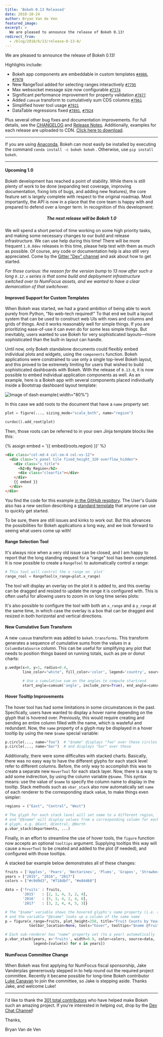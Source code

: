 ```yaml
---
title: 'Bokeh 0.13 Released'
date: 2018-10-24
author: Bryan Van de Ven
featured_image:
excerpt: >
  We are pleased to announce the release of Bokeh 0.13!
redirect_from:
  - /blog/2018/6/13/release-0-13-0/
---
```


We are pleased to announce the release of Bokeh 0.13!

Highlights include:

* Bokeh app components are embeddable in custom templates [`#4986`](https://github.com/bokeh/bokeh/issues/4986), [`#7978`](https://github.com/bokeh/bokeh/issues/7978)
* New RangeTool added for selecting ranges interactively [`#7795`](https://github.com/bokeh/bokeh/issues/7795)
* Max websocket message size now configurable [`#7374`](https://github.com/bokeh/bokeh/issues/7374)
* Significant performance improvement for property validation [`#7977`](https://github.com/bokeh/bokeh/issues/7977)
* Added `cumsum` transform to cumulatively sum CDS columns [`#7961`](https://github.com/bokeh/bokeh/issues/7961)
* Simplified hover tool usage [`#7921`](https://github.com/bokeh/bokeh/pull/7921)
* DataTable regressions fixed [`#7891`](https://github.com/bokeh/bokeh/issues/7891), [`#7924`](https://github.com/bokeh/bokeh/issues/7924)

Plus several other bug fixes and documentation improvements.
For full details, see the [CHANGELOG](https://github.com/bokeh/bokeh/blob/master/CHANGELOG)
and [Release Notes](https://bokeh.pydata.org/en/latest/docs/releases.html).
Additionally, examples for each release are uploaded to CDN.
[Click here to download](https://cdn.bokeh.org/bokeh/examples/examples-0.13.0.zip).

-----

If you are using
[Anaconda](https://www.anaconda.com/downloads), Bokeh can most easily be installed
by executing the command ``conda install -c bokeh bokeh`` . Otherwise, use
``pip install bokeh``.

-----

#### Upcoming 1.0

Bokeh development has reached a point of stability.
While there is still plenty of work to be done (expanding test coverage,
improving documentation,  fixing lots of bugs, and adding new features), the
core feature set is largely complete with respect to the original roadmap.
Most importantly, the API is now in a place that the core team is happy
with and prepared to defend over a longer term. In recognition of this development:

<center><h5><b>The next release will be Bokeh 1.0</b></h5></center>

We will spend a short period of time working on some high priority tasks, and
making some necessary changes to our build and release infrastructure. We can use
help during this time! There will be more frequent `1.0.0dev` releases in this time,
please help test with them as much as possible. Of course, any code or documentation
help is also still very appreciated. Come by the [Gitter "Dev" channel](https://gitter.im/bokeh/bokeh-dev)
and ask about how to get started.

*For those curious: the reason for the version bump to 13 now after such a long `0.12.x` series
is that some build and deployment infrastructure switched over to NumFocus assets, and
we wanted to have a clear demarcation of that switchover.*

#### Improved Support for Custom Templates

When Bokeh was started, we had a grand ambition of being able to work purely from Python,
"No web-tech required!" To that end we built a layout system that can be used to construct
web UIs with rows and columns and grids of things. And it works reasonably well for simple
things. If you are prioritizing ease-of-use it can even do for some less simple things.
But inevitably, users wanted to use Bokeh for very sophisticated layouts&mdash;more
sophisticated than the built-in layout can handle.

Until now, only Bokeh standalone documents could flexibly embed individual plots and widgets,
using the `components` function. Bokeh applications were constrained to use only a single top-level Bokeh
layout, and this proved to be extremely limiting for users that wished to build sophisticated
dashboards with Bokeh. With the release of `0.13.0`, it
is now possible to embed individual application components as well. As an example, here is a Bokeh app with
several components placed individually inside a Bootstrap dashboard layout template:

![Image of dash example](/images/release-0-13-0/dash.png){:width="80%"}

In this case we add roots to the document that have a `name` property set:

```python
plot = figure(..., sizing_mode="scale_both", name="region")

curdoc().add_root(plot)
```

Then, those roots can be referred to in your own Jinja template
blocks like this:

{% assign embed = '{{ embed(roots.region) }}' %}

```html
<div class="col-md-4 col-sm-4 col-xs-12">
  <div class="x_panel tile fixed_height_320 overflow_hidden">
    <div class="x_title">
      <h2>By Region</h2>
      <div class="clearfix"></div>
    </div>
    {{ embed }}
  </div>
</div>
```

You find the code for this example
[in the GitHub respitory](https://github.com/bokeh/bokeh/tree/master/examples/app/dash).
The User's Guide also has a new section describing a [standard template](https://bokeh.pydata.org/en/latest/docs/user_guide/embed.html#standard-template)
that anyone can use to quickly get started.

To be sure, there are still issues and kinks to work out. But this advances the possibilities
for Bokeh applications a long way, and we look forward to seeing what users come up with!

#### Range Selection Tool

It's always nice when a very old issue can be closed, and I am happy to report that the
long standing request for a "range" tool has been completed. It is now possible to create
a `RangeTool` to automatically control a range:

```python
# This tool will control the x range on `plot`
range_rool = RangeTool(x_range=plot.x_range)
```

The tool will display an overlay on the plot it is added to, and this overlay can
be dragged and resized to update the range it is configured with. This is often useful
for allowing users to zoom in on long time series plots:

<div>
<center>
<div style="width: 80%">
<script src="/js/release-0-13-0/range_tool.js" id="7fce7b88-5bb2-4c7d-9e6e-20b94bf95ff1"></script>
</div>
</center>
</div>

It's also possible to configure the tool with both an `x_range` and a `y_range` at the
same time, in which case the overlay is a box that can be dragged and resized in both
horizontal and vertical directions.



#### New Cumulative Sum Transform

A new `cumsum` transform was added to `bokeh.transforms`. This transform generates a
sequence of cumulative sums from the values in a `ColumnDataSource` column. This can be
useful for simplifying any plot that needs to position things based on running totals, such
as pie or donut charts:

```python
p.wedge(x=0, y=1, radius=0.4,
        line_color="white", fill_color='color', legend='country', source=data

        # Use a cumulative sum on the angles to compute start/end
        start_angle=cumsum('angle', include_zero=True), end_angle=cumsum('angle'))
```

<div>
<center>
<script src="/js/release-0-13-0/pie.js" id="b297c624-57f8-442d-8cf8-2703ee7fa550"></script>
</center>
</div>

#### Hover Tooltip Improvements

The hover tool has had some limitations in some circumstances in the past.
Specfically, users have wanted to display a hover name depending on the glyph
that is hovered over. Previously, this would require creating and sending an
entire column filled with the name, which is wasteful and redundant. Now, the
`name` property of a glyph may be displayed in a hover tooltip by using the new
`$name` special variable:

```python
p.circle(..., name="foo")  # "$name" displays "foo" over these circles
p.circle(..., name="bar")  # and displays "bar" over these
```

Additionally, there were some difficultes with stacked charts. Basically, there was
no easy way to have the different glyphs for each stack level refer to different columns.
Before, the only way to accomplish this was to create a separate new `HoverTool` for each stack layer.
Now, there is a way to add some indirection, by using the column variable `@$name`.
This syntax means: use the value of `$name` to specify the column name to display
in the tooltip. Stack methods such as `vbar_stack` also
now automatically set `name` of each renderer to the corresponding stack value, to make
things even simpler:

```python
regions = ("East", "Central", "West")

# The glyph for each stack level will set name to a different region,
# and "@$name" will display values from a corresponding column for each
# glyph, e.g. @East, @Central, @North
p.vbar_stack(departments, ...)
```

Finally, in an effort to streamline the use of hover tools, the `figure` function
now accepts an optional `tooltips` argument. Supplying tooltips this way will cause
a `HoverTool` to be created and added to the plot (if needed), and configured with
those tooltips.

A stacked bar example below demonstrates all of these changes:

```python
fruits = ['Apples', 'Pears', 'Nectarines', 'Plums', 'Grapes', 'Strawberries']
years = ["2015", "2016", "2017"]
colors = ["#c9d9d3", "#718dbf", "#e84d60"]

data = {'fruits' : fruits,
        '2015'   : [2, 1, 4, 3, 2, 4],
        '2016'   : [5, 3, 4, 2, 4, 6],
        '2017'   : [3, 2, 4, 4, 5, 3]}

# The "$name" variable shows the hovered glyphs's name property (i.e. a year)
# and the variable "@$name" looks up a column of the same name
p = figure(x_range=fruits, plot_height=250, title="Fruit Counts by Year",
           toolbar_location=None, tools="hover", tooltips="$name @fruits: @$name")

# Each sub-renderer has "name" property set (to a year) automatically
p.vbar_stack(years, x='fruits', width=0.9, color=colors, source=data,
             legend=[value(x) for x in years])

```

<div>
<center>
<div style="width: 90%">
<script src="/js/release-0-13-0/hover.js" id="1125d527-a5d1-4882-9032-77fff062c52f"></script>
</div>
</center>
</div>

#### NumFocus Committee Change

When Bokeh was first applying for NumFocus fiscal sponsorship, Jake Vanderplas
genererously stepped in to help round out the required project committee.
Recently it became possible for long-time Bokeh contributor
[Luke Canavan](https://github.com/canavandl) to join the committee, so Jake is
stepping aside. Thanks Jake, and welcome Luke!

-----

I'd like to thank the [301 total contributors](https://github.com/bokeh/bokeh/graphs/contributors)
who have helped make Bokeh such an amazing project. If you're interested in
helping out, drop by the [Dev Chat Channel](https://gitter.im/bokeh/bokeh-dev)!

Thanks,

Bryan Van de Ven
